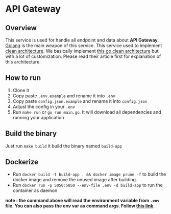 # API Gateway

## Overview

This service is used for handle all endpoint and data about **API Gateway**. [Golang](https://golang.org/) is the main weapon of this service. This service used to implement [clean architecture](https://blog.cleancoder.com/uncle-bob/2012/08/13/the-clean-architecture.html). We basically implement [this go clean architecture](https://github.com/bxcodec/go-clean-arch) but with a lot of customization. Please read their article first for explanation of this architecture.

## How to run

1. Clone it
1. Copy paste `.env.example` and rename it into `.env`
1. Copy paste `config.json.example` and rename it into `config.json`
1. Adjust the config in your `.env`
1. Run `make run` or `go run main.go`. It will download all dependencies and running your application

## Build the binary

Just run `make build` it build the binary named `build-app`

## Dockerize

- Run `docker build -t build-app . && docker image prune -f` to build the docker image and remove the unused image after building.
- Run `docker run -p 5050:5050 --env-file .env -d build-app` to run the container as daemon

**note : the command above will read the environment variable from `.env` file. You can also pass the env var as command args. Follow [this link](https://docs.docker.com/engine/reference/commandline/run/#set-environment-variables--e---env---env-file).**